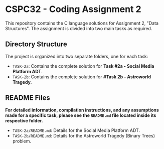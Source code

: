 # CSPC32 - Coding Assignment 2

This repository contains the C language solutions for Assignment 2, "Data Structures". The assignment is divided into two main tasks as required.

## Directory Structure

The project is organized into two separate folders, one for each task:

* `TASK-2a`: Contains the complete solution for **Task #2a -  Social Media Platform ADT**.
* `TASK-2b`: Contains the complete solution for **#Task 2b - Astroworld Tragedy**.

## README Files

**For detailed information, compilation instructions, and any assumptions made for a specific task, please see the `README.md` file located inside its respective folder.**

* `TASK-2a/README.md`: Details for the Social Media Platform ADT.
* `TASK-2b/README.md`: Details for the Astroworld Tragedy (Binary Trees) problem.